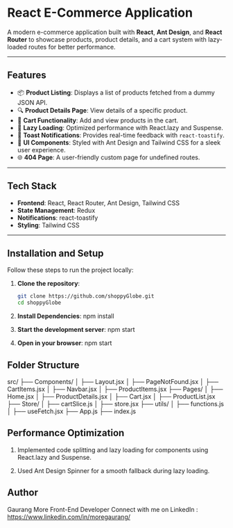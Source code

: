 # React E-Commerce Application

A modern e-commerce application built with **React**, **Ant Design**, and **React Router** to showcase products, product details, and a cart system with lazy-loaded routes for better performance.

---

## Features

- 📦 **Product Listing**: Displays a list of products fetched from a dummy JSON API.
- 🔍 **Product Details Page**: View details of a specific product.
- 🛒 **Cart Functionality**: Add and view products in the cart.
- 🚀 **Lazy Loading**: Optimized performance with React.lazy and Suspense.
- 🎉 **Toast Notifications**: Provides real-time feedback with `react-toastify`.
- 🎨 **UI Components**: Styled with Ant Design and Tailwind CSS for a sleek user experience.
- 🌐 **404 Page**: A user-friendly custom page for undefined routes.

---

## Tech Stack

- **Frontend**: React, React Router, Ant Design, Tailwind CSS
- **State Management**: Redux
- **Notifications**: react-toastify
- **Styling**: Tailwind CSS

---

## Installation and Setup

Follow these steps to run the project locally:

1. **Clone the repository**:

   ```bash
   git clone https://github.com/shoppyGlobe.git
   cd shoppyGlobe
   ```

2. **Install Dependencies**: npm install

3. **Start the development server**: npm start

4. **Open in your browser**: npm start

## Folder Structure

src/
├── Components/
│ ├── Layout.jsx
│ ├── PageNotFound.jsx
│ ├── CartItems.jsx
│ ├── Navbar.jsx
│ ├── ProductItems.jsx
├── Pages/
│ ├── Home.jsx
│ ├── ProductDetails.jsx
│ ├── Cart.jsx
│ ├── ProductList.jsx
├── Store/
│ ├── cartSlice.js
│ ├── store.jsx
├── utils/
│ ├── functions.js
│ ├── useFetch.jsx
├── App.js
├── index.js

## Performance Optimization

1. Implemented code splitting and lazy loading for components using React.lazy and Suspense.

2. Used Ant Design Spinner for a smooth fallback during lazy loading.

## Author

Gaurang More
Front-End Developer
Connect with me on LinkedIn : https://www.linkedin.com/in/moregaurang/
